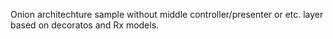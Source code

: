 Onion architechture sample without middle controller/presenter or etc. layer based on decoratos and Rx models.
